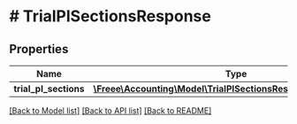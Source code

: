 # # TrialPlSectionsResponse

## Properties

Name | Type | Description | Notes
------------ | ------------- | ------------- | -------------
**trial_pl_sections** | [**\Freee\Accounting\Model\TrialPlSectionsResponseTrialPlSections**](TrialPlSectionsResponseTrialPlSections.md) |  | 

[[Back to Model list]](../../README.md#documentation-for-models) [[Back to API list]](../../README.md#documentation-for-api-endpoints) [[Back to README]](../../README.md)


